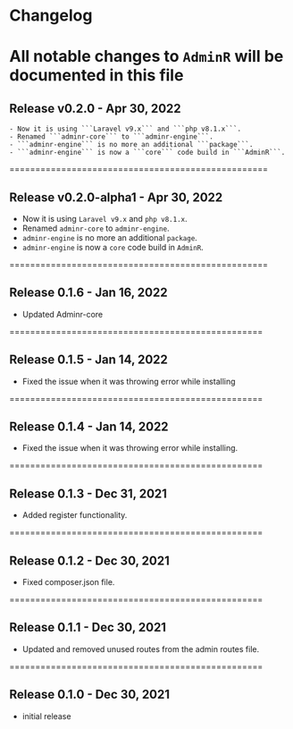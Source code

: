 # Changelog

**All notable changes to `AdminR` will be documented in this file**
==================================================

## Release v0.2.0 - Apr 30, 2022

    - Now it is using ```Laravel v9.x``` and ```php v8.1.x```.
    - Renamed ```adminr-core``` to ```adminr-engine```.
    - ```adminr-engine``` is no more an additional ```package```.
    - ```adminr-engine``` is now a ```core``` code build in ```AdminR```.

==================================================

## Release v0.2.0-alpha1 - Apr 30, 2022

- Now it is using ```Laravel v9.x``` and ```php v8.1.x```.
- Renamed ```adminr-core``` to ```adminr-engine```.
- ```adminr-engine``` is no more an additional ```package```.
- ```adminr-engine``` is now a ```core``` code build in ```AdminR```.

==================================================

## Release 0.1.6 - Jan 16, 2022
- Updated Adminr-core

=================================================

## Release 0.1.5 - Jan 14, 2022
- Fixed the issue when it was throwing error while installing

=================================================

## Release 0.1.4 - Jan 14, 2022
- Fixed the issue when it was throwing error while installing.

=================================================

## Release 0.1.3 - Dec 31, 2021
- Added register functionality.

=================================================

## Release 0.1.2 - Dec 30, 2021
- Fixed composer.json file.

=================================================

## Release 0.1.1 - Dec 30, 2021
- Updated and removed unused routes from the admin routes file.

=================================================

## Release 0.1.0 - Dec 30, 2021
- initial release
